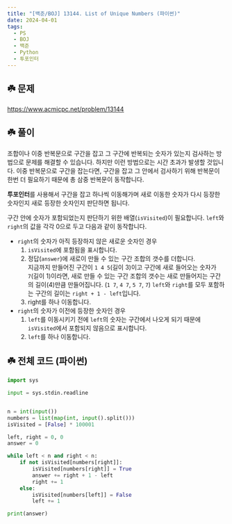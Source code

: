 ```yaml
---
title: "[백준/BOJ] 13144. List of Unique Numbers (파이썬)"
date: 2024-04-01
tags:
  - PS
  - BOJ
  - 백준
  - Python
  - 투포인터
---
```


## ☘️ 문제

https://www.acmicpc.net/problem/13144

## ☘️ 풀이

조합이나 이중 반복문으로 구간을 잡고 그 구간에 반복되는 숫자가 있는지 검사하는 방법으로 문제를 해결할 수 있습니다. 하지만 이런 방법으로는 시간 초과가 발생할 것입니다. 이중 반복문으로 구간을 잡는다면, 구간을 잡고 그 안에서 검사하기 위해 반복문이 한번 더 필요하기 때문에 총 삼중 반복문이 동작합니다.

**투포인터**를 사용해서 구간을 잡고 하나씩 이동해가며 새로 이동한 숫자가 다시 등장한 숫자인지 새로 등장한 숫자인지 판단하면 됩니다.

구간 안에 숫자가 포함되었는지 판단하기 위한 배열(`isVisited`)이 필요합니다. `left`와 `right`의 값을 각각 0으로 두고 다음과 같이 동작합니다.

- `right`의 숫자가 아직 등장하지 않은 새로운 숫자인 경우
  1.  `isVisited`에 포함됨을 표시합니다.
  2.  정답(`answer`)에 새로이 만들 수 있는 구간 조합의 갯수를 더합니다.  
      지금까지 만들어진 구간이 `1 4 5`(길이 3)이고 구간에 새로 들어오는 숫자가 `7`(길이 1)이라면, 새로 만들 수 있는 구간 조합의 갯수는 새로 만들어지는 구간의 길이(4)만큼 만들어집니다. (`1 7`, `4 7`, `5 7`, `7`) `left`와 `right`를 모두 포함하는 구간의 길이는 `right + 1 - left`입니다.
  3.  right를 하나 이동합니다.
- `right`의 숫자가 이전에 등장한 숫자인 경우
  1.  `left`를 이동시키기 전에 `left`의 숫자는 구간에서 나오게 되기 때문에 `isVisited`에서 포함되지 않음으로 표시합니다.
  2.  `left`를 하나 이동합니다.

## ☘️ 전체 코드 (파이썬)

```python
import sys

input = sys.stdin.readline


n = int(input())
numbers = list(map(int, input().split()))
isVisited = [False] * 100001

left, right = 0, 0
answer = 0

while left < n and right < n:
    if not isVisited[numbers[right]]:
        isVisited[numbers[right]] = True
        answer += right + 1 - left
        right += 1
    else:
        isVisited[numbers[left]] = False
        left += 1

print(answer)
```
